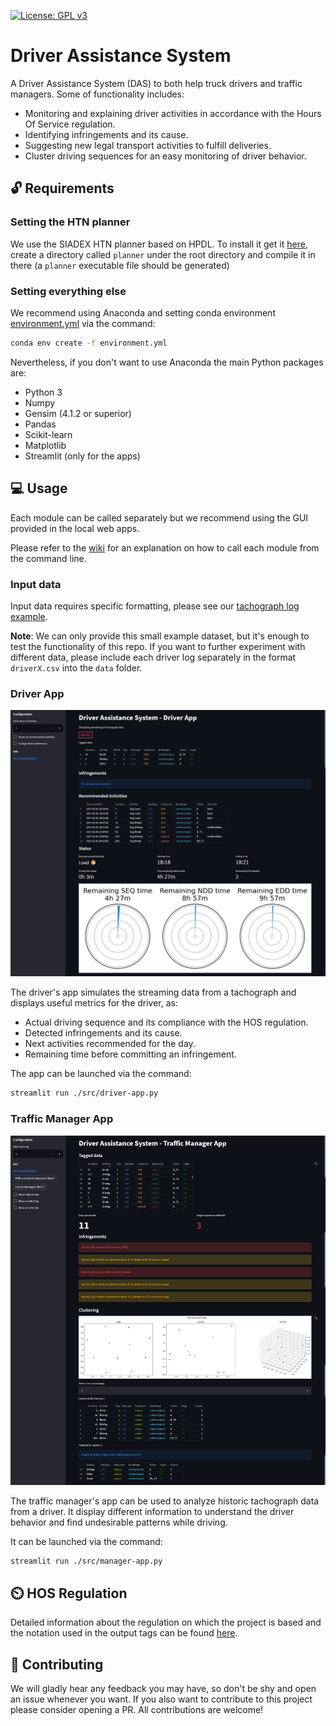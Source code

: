 [![License: GPL v3](https://img.shields.io/badge/License-GPLv3-blue.svg)](https://www.gnu.org/licenses/gpl-3.0)

# Driver Assistance System

A Driver Assistance System (DAS) to both help truck drivers and traffic managers. Some of functionality includes:

- Monitoring and explaining driver activities in accordance with the Hours Of Service regulation.
- Identifying infringements and its cause.
- Suggesting new legal transport activities to fulfill deliveries.
- Cluster driving sequences for an easy monitoring of driver behavior.

## :unlock: Requirements

### Setting the HTN planner

We use the SIADEX HTN planner based on HPDL. To install it get it [here](https://github.com/IgnacioVellido/VGDL-to-HTN-Parser/tree/master/planners/Siadex), create a directory called ``planner`` under the root directory and compile it in there (a ``planner`` executable file should be generated)

### Setting everything else

We recommend using Anaconda and setting conda environment [environment.yml](./environment.yml) via the command:

```bash
conda env create -f environment.yml
```

Nevertheless, if you don't want to use Anaconda the main Python packages are:

- Python 3
- Numpy
- Gensim (4.1.2 or superior)
- Pandas
- Scikit-learn
- Matplotlib
- Streamlit (only for the apps)

## :computer: Usage

Each module can be called separately but we recommend using the GUI provided in the local web apps.

Please refer to the [wiki](https://github.com/IgnacioVellido/Driver-Assistance-System/wiki) for an explanation on how to call each module from the command line.

### Input data

Input data requires specific formatting, please see our [tachograph log example](data/driver.csv).

**Note**: We can only provide this small example dataset, but it's enough to test the functionality of this repo. If you want to further experiment with different data, please include each driver log separately in the format ``driverX.csv`` into the ``data`` folder.

### Driver App

![Driver app](./doc/driver.png)

The driver's app simulates the streaming data from a tachograph and displays useful metrics for the driver, as:

- Actual driving sequence and its compliance with the HOS regulation.
- Detected infringements and its cause.
- Next activities recommended for the day.
- Remaining time before committing an infringement.

The app can be launched via the command:

```bash
streamlit run ./src/driver-app.py
```

### Traffic Manager App

![Manager app](./doc/manager.png)

The traffic manager's app can be used to analyze historic tachograph data from a driver. It display different information to understand the driver behavior and find undesirable patterns while driving.

It can be launched via the command:

```bash
streamlit run ./src/manager-app.py
```

## ⏲️ HOS Regulation

Detailed information about the regulation on which the project is based and the notation used in the output tags can be found [here](doc/HOS_regulation.md).

## :handshake: Contributing

We will gladly hear any feedback you may have, so don't be shy and open an issue whenever you want.
If you also want to contribute to this project please consider opening a PR. All contributions are welcome!
